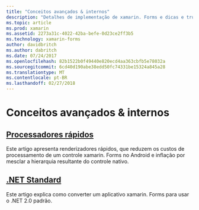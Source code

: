 ```yaml
---
title: "Conceitos avançados & internos"
description: "Detalhes de implementação de xamarin. Forms e dicas e truques avançados."
ms.topic: article
ms.prod: xamarin
ms.assetid: 2273a31c-4022-42ba-befe-0d23ce2ff3b5
ms.technology: xamarin-forms
author: davidbritch
ms.author: dabritch
ms.date: 07/24/2017
ms.openlocfilehash: 82b1522b0f49440e820ecd4aa363cbfb5e78032a
ms.sourcegitcommit: 6cd40d190abe38edd50fc74331be15324a845a28
ms.translationtype: MT
ms.contentlocale: pt-BR
ms.lasthandoff: 02/27/2018
---
```

# <a name="advanced-concepts--internals"></a>Conceitos avançados & internos

## <a name="fast-renderersfast-renderersmd"></a>[Processadores rápidos](fast-renderers.md)

Este artigo apresenta renderizadores rápidos, que reduzem os custos de processamento de um controle xamarin. Forms no Android e inflação por mesclar a hierarquia resultante do controle nativo.

## <a name="net-standardnet-standardmd"></a>[.NET Standard](net-standard.md)

Este artigo explica como converter um aplicativo xamarin. Forms para usar o .NET 2.0 padrão.
